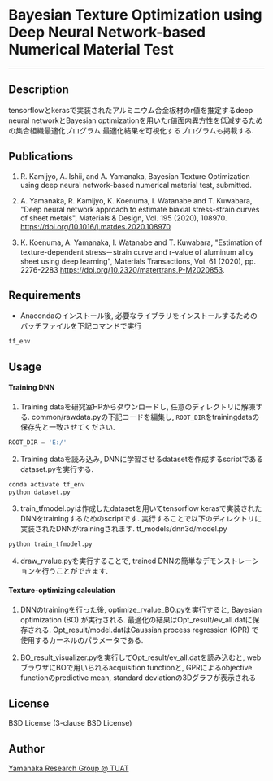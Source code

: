 # Bayesian Texture Optimization using Deep Neural Network-based Numerical Material Test
-----

## Description
tensorflowとkerasで実装されたアルミニウム合金板材のr値を推定するdeep neural networkとBayesian optimizationを用いたr値面内異方性を低減するための集合組織最適化プログラム
最適化結果を可視化するプログラムも掲載する. 

## Publications
1. R. Kamijyo, A. Ishii, and A. Yamanaka, Bayesian Texture Optimization using deep neural network-based numerical material test, submitted. 

2. A. Yamanaka, R. Kamijyo, K. Koenuma, I. Watanabe and T. Kuwabara, "Deep neural network approach to estimate biaxial stress-strain curves of sheet metals", Materials & Design, Vol. 195 (2020), 108970. <a href="https://doi.org/10.1016/j.matdes.2020.108970">https://doi.org/10.1016/j.matdes.2020.108970</a>

3. K. Koenuma, A. Yamanaka, I. Watanabe and T. Kuwabara, "Estimation of texture-dependent stress－strain curve and r-value of aluminum alloy sheet using deep learning", Materials Transactions, Vol. 61 (2020), pp. 2276-2283 <a href="https://doi.org/10.2320/matertrans.P-M2020853">https://doi.org/10.2320/matertrans.P-M2020853</a>. 

## Requirements
- Anacondaのインストール後, 必要なライブラリをインストールするためのバッチファイルを下記コマンドで実行
```bat
tf_env
```

## Usage
#### Training DNN
1. Training dataを研究室HPからダウンロードし, 任意のディレクトリに解凍する. common/rawdata.pyの下記コードを編集し, ```ROOT_DIR```をtrainingdataの保存先と一致させてください.
```python : rawdata.py
ROOT_DIR = 'E:/'
```

2. Training dataを読み込み, DNNに学習させるdatasetを作成するscriptであるdataset.pyを実行する.
```bat
conda activate tf_env
python dataset.py
```

3. train_tfmodel.pyは作成したdatasetを用いてtensorflow kerasで実装されたDNNをtrainingするためのscriptです. 実行することで以下のディレクトリに実装されたDNNがtrainingされます. tf_models/dnn3d/model.py
```bat
python train_tfmodel.py
```

4. draw_rvalue.pyを実行することで, trained DNNの簡単なデモンストレーションを行うことができます.

#### Texture-optimizing calculation
1. DNNのtrainingを行った後, optimize_rvalue_BO.pyを実行すると, Bayesian optimization (BO) が実行される. 最適化の結果はOpt_result/ev_all.datに保存される. Opt_result/model.datはGaussian process regression (GPR) で使用するカーネルのパラメータである.

2. BO_result_visualizer.pyを実行してOpt_result/ev_all.datを読み込むと, webブラウザにBOで用いられるacquisition functionと, GPRによるobjective functionのpredictive mean, standard deviationの3Dグラフが表示される

## License
BSD License (3-clause BSD License)

## Author
[Yamanaka Research Group @ TUAT](http://web.tuat.ac.jp/~yamanaka/)
